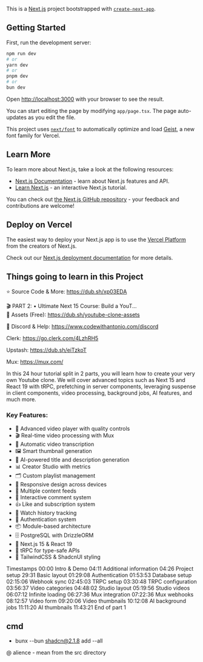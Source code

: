 This is a [Next.js](https://nextjs.org) project bootstrapped with [`create-next-app`](https://nextjs.org/docs/app/api-reference/cli/create-next-app).

## Getting Started

First, run the development server:

```bash
npm run dev
# or
yarn dev
# or
pnpm dev
# or
bun dev
```

Open [http://localhost:3000](http://localhost:3000) with your browser to see the result.

You can start editing the page by modifying `app/page.tsx`. The page auto-updates as you edit the file.

This project uses [`next/font`](https://nextjs.org/docs/app/building-your-application/optimizing/fonts) to automatically optimize and load [Geist](https://vercel.com/font), a new font family for Vercel.

## Learn More

To learn more about Next.js, take a look at the following resources:

- [Next.js Documentation](https://nextjs.org/docs) - learn about Next.js features and API.
- [Learn Next.js](https://nextjs.org/learn) - an interactive Next.js tutorial.

You can check out [the Next.js GitHub repository](https://github.com/vercel/next.js) - your feedback and contributions are welcome!

## Deploy on Vercel

The easiest way to deploy your Next.js app is to use the [Vercel Platform](https://vercel.com/new?utm_medium=default-template&filter=next.js&utm_source=create-next-app&utm_campaign=create-next-app-readme) from the creators of Next.js.

Check out our [Next.js deployment documentation](https://nextjs.org/docs/app/building-your-application/deploying) for more details.

## Things going to learn in this Project

⭐️ Source Code & More: https://dub.sh/xp03EDA

🎬 PART 2:    • Ultimate Next 15 Course: Build a YouT...  
🎨 Assets (Free): https://dub.sh/youtube-clone-assets

💬 Discord & Help: https://www.codewithantonio.com/discord


Clerk: https://go.clerk.com/4LzhRH5

Upstash: https://dub.sh/eiTzkoT

Mux: https://mux.com/


In this 24 hour tutorial split in 2 parts, you will learn how to create your very own Youtube clone. We will cover advanced topics such as Next 15 and React 19 with tRPC, prefetching in server components, leveraging suspense in client components, video processing, background jobs, AI features, and much more.

### Key Features:
* 🎥 Advanced video player with quality controls
* 🎬 Real-time video processing with Mux
* 📝 Automatic video transcription
* 🖼️ Smart thumbnail generation
* 🤖 AI-powered title and description generation
* 📊 Creator Studio with metrics
* 🗂️ Custom playlist management
* 📱 Responsive design across devices
* 🔄 Multiple content feeds
* 💬 Interactive comment system
* 👍 Like and subscription system
* 🎯 Watch history tracking
* 🔐 Authentication system
* 📦 Module-based architecture
* 🗄️ PostgreSQL with DrizzleORM
* 🚀 Next.js 15 & React 19
* 🔄 tRPC for type-safe APIs
* 💅 TailwindCSS & ShadcnUI styling

Timestamps
00:00 Intro & Demo
04:11 Additional information
04:26 Project setup
29:31 Basic layout
01:29:08 Authentication
01:53:53 Database setup
02:15:06 Webhook sync
02:45:03 TRPC setup
03:30:48 TRPC configuration
03:56:37 Video categories
04:48:02 Studio layout
05:19:56 Studio videos
06:07:12 Infinite loading
06:27:36 Mux integration
07:22:36 Mux webhooks
08:12:57 Video form
09:20:06 Video thumbnails
10:12:08 AI background jobs
11:11:20 AI thumbnails
11:43:21 End of part 1


## cmd

- bunx --bun shadcn@2.1.8 add --all

@ alience - mean from the src directory